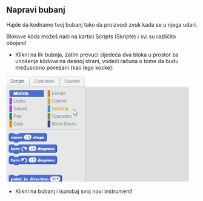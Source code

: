 ## Napravi bubanj

Hajde da kodiramo tvoj bubanj tako da proizvodi zvuk kada se u njega udari.

Blokove kôda možeš naći na kartici Scripts (Skripte) i svi su različito obojeni!

+ Klikni na lik bubnja, zatim prevuci sljedeća dva bloka u prostor za unošenje kôdova na desnoj strani, vodeći računa o tome da budu međusobno povezani (kao lego kocke):

![snimak ekrana](images/connect-block.gif)

+ Klikni na bubanj i isprobaj svoj novi instrument!